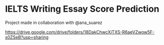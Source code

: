 # IELTS Writing Essay Score Prediction

Project made in collaboration with @ana_suarez
 
https://drive.google.com/drive/folders/18DakChwcXiTXS-R6aeVZwow5F-s0ZSeB?usp=sharing
